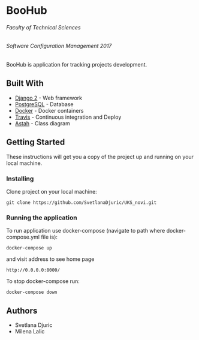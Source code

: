 # BooHub
###### Faculty of Technical Sciences
###### Software Configuration Management 2017

BooHub is application for tracking projects development.

## Built With
* [Django 2](https://docs.djangoproject.com/en/2.0/releases/2.0/) - Web framework
* [PostgreSQL](http://initd.org/psycopg/docs/) - Database
* [Docker](https://docs.docker.com/) - Docker containers
* [Travis](https://docs.travis-ci.com/) - Continuous integration and Deploy
* [Astah](http://astah.net/) - Class diagram

## Getting Started
These instructions will get you a copy of the project up and running on your local machine. 

### Installing
Clone project on your local machine:
```
git clone https://github.com/SvetlanaDjuric/UKS_novi.git
```

### Running the application
To run application use docker-compose (navigate to path where docker-compose.yml file is):
```
docker-compose up
```

and visit address to see home page
```
http://0.0.0.0:8000/
```

To stop docker-compose run:
```
docker-compose down
```

## Authors
* Svetlana Djuric
* Milena Lalic
